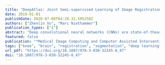```yaml
---
title: "DeepAtlas: Joint Semi-supervised Learning of Image Registration and Segmentation"
date: 2019-01-01
publishDate: 2020-07-08T04:28:32.505258Z
authors: ["Zhenlin Xu", "Marc Niethammer"]
publication_types: ["1"]
abstract: "Deep convolutional neural networks (CNNs) are state-of-theart for semantic image segmentation, but typically require many labeled training samples. Obtaining 3D segmentations of medical images for supervised training is difficult and labor intensive. Motivated by classical approaches for joint segmentation and registration we therefore propose a deep learning framework that jointly learns networks for image registration and image segmentation. In contrast to previous work on deep unsupervised image registration, which showed the benefit of weak supervision via image segmentations, our approach can use existing segmentations when available and computes them via the segmentation network otherwise, thereby providing the same registration benefit. Conversely, segmentation network training benefits from the registration, which essentially provides a realistic form of data augmentation. Experiments on knee and brain 3D magnetic resonance (MR) images show that our approach achieves large simultaneous improvements of segmentation and registration accuracy (over independently trained networks) and allows training high-quality models with very limited training data. Specifically, in a one-shot-scenario (with only one manually labeled image) our approach increases Dice scores (%) over an unsupervised registration network by 2.7 and 1.8 on the knee and brain images respectively."
featured: false
publication: "*Medical Image Computing and Computer Assisted Intervention - MICCAI 2019 - 22nd International Conference, Shenzhen, China, October 13-17, 2019, Proceedings, Part II*"
tags: ["knee", "brain", "registration", "segmentation", "deep learning", "MICCAI"]
url_pdf: "https://doi.org/10.1007/978-3-030-32245-8_47"
doi: "10.1007/978-3-030-32245-8_47"
---
```


